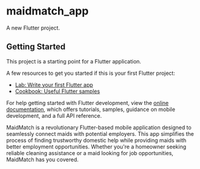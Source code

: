 # maidmatch_app

A new Flutter project.

## Getting Started

This project is a starting point for a Flutter application.

A few resources to get you started if this is your first Flutter project:

- [Lab: Write your first Flutter app](https://docs.flutter.dev/get-started/codelab)
- [Cookbook: Useful Flutter samples](https://docs.flutter.dev/cookbook)

For help getting started with Flutter development, view the
[online documentation](https://docs.flutter.dev/), which offers tutorials,
samples, guidance on mobile development, and a full API reference.


MaidMatch is a revolutionary Flutter-based mobile application designed to seamlessly connect maids with potential employers. This app simplifies the process of finding trustworthy domestic help while providing maids with better employment opportunities. Whether you're a homeowner seeking reliable cleaning assistance or a maid looking for job opportunities, MaidMatch has you covered.
